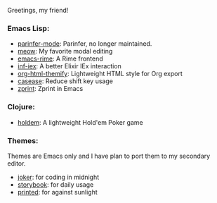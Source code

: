 Greetings, my friend!




### Emacs Lisp:
- [parinfer-mode](https://github.com/DogLooksGood/parinfer-mode): Parinfer, no longer maintained.
- [meow](https://github.com/DogLooksGood/meow): My favorite modal editing
- [emacs-rime](https://github.com/DogLooksGood/emacs-rime): A Rime frontend
- [inf-iex](https://github.com/DogLooksGood/inf-iex): A better Elixir IEx interaction
- [org-html-themify](https://github.com/DogLooksGood/org-html-themify): Lightweight HTML style for Org export
- [casease](https://github.com/DogLooksGood/casease): Reduce shift key usage
- [zprint](https://github.com/DogLooksGood/zprint.el): Zprint in Emacs

### Clojure:
- [holdem](https://github.com/DogLooksGood/holdem): A lightweight Hold'em Poker game

### Themes:
Themes are Emacs only and I have plan to port them to my secondary editor.
- [joker](https://github.com/DogLooksGood/joker-theme): for coding in midnight
- [storybook](https://github.com/DogLooksGood/storybook-theme): for daily usage
- [printed](https://github.com/DogLooksGood/printed-theme): for against sunlight
